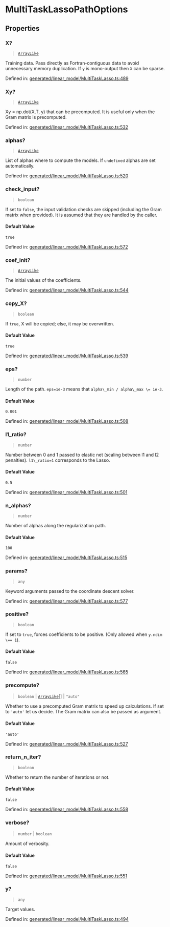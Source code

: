 # MultiTaskLassoPathOptions

## Properties

### X?

> [`ArrayLike`](../types/ArrayLike.md)

Training data. Pass directly as Fortran-contiguous data to avoid unnecessary memory duplication. If `y` is mono-output then `X` can be sparse.

Defined in:  [generated/linear\_model/MultiTaskLasso.ts:489](https://github.com/transitive-bullshit/scikit-learn-ts/blob/b59c1ff/packages/sklearn/src/generated/linear_model/MultiTaskLasso.ts#L489)

### Xy?

> [`ArrayLike`](../types/ArrayLike.md)

Xy = np.dot(X.T, y) that can be precomputed. It is useful only when the Gram matrix is precomputed.

Defined in:  [generated/linear\_model/MultiTaskLasso.ts:532](https://github.com/transitive-bullshit/scikit-learn-ts/blob/b59c1ff/packages/sklearn/src/generated/linear_model/MultiTaskLasso.ts#L532)

### alphas?

> [`ArrayLike`](../types/ArrayLike.md)

List of alphas where to compute the models. If `undefined` alphas are set automatically.

Defined in:  [generated/linear\_model/MultiTaskLasso.ts:520](https://github.com/transitive-bullshit/scikit-learn-ts/blob/b59c1ff/packages/sklearn/src/generated/linear_model/MultiTaskLasso.ts#L520)

### check\_input?

> `boolean`

If set to `false`, the input validation checks are skipped (including the Gram matrix when provided). It is assumed that they are handled by the caller.

#### Default Value

`true`

Defined in:  [generated/linear\_model/MultiTaskLasso.ts:572](https://github.com/transitive-bullshit/scikit-learn-ts/blob/b59c1ff/packages/sklearn/src/generated/linear_model/MultiTaskLasso.ts#L572)

### coef\_init?

> [`ArrayLike`](../types/ArrayLike.md)

The initial values of the coefficients.

Defined in:  [generated/linear\_model/MultiTaskLasso.ts:544](https://github.com/transitive-bullshit/scikit-learn-ts/blob/b59c1ff/packages/sklearn/src/generated/linear_model/MultiTaskLasso.ts#L544)

### copy\_X?

> `boolean`

If `true`, X will be copied; else, it may be overwritten.

#### Default Value

`true`

Defined in:  [generated/linear\_model/MultiTaskLasso.ts:539](https://github.com/transitive-bullshit/scikit-learn-ts/blob/b59c1ff/packages/sklearn/src/generated/linear_model/MultiTaskLasso.ts#L539)

### eps?

> `number`

Length of the path. `eps=1e-3` means that `alpha\_min / alpha\_max \= 1e-3`.

#### Default Value

`0.001`

Defined in:  [generated/linear\_model/MultiTaskLasso.ts:508](https://github.com/transitive-bullshit/scikit-learn-ts/blob/b59c1ff/packages/sklearn/src/generated/linear_model/MultiTaskLasso.ts#L508)

### l1\_ratio?

> `number`

Number between 0 and 1 passed to elastic net (scaling between l1 and l2 penalties). `l1\_ratio=1` corresponds to the Lasso.

#### Default Value

`0.5`

Defined in:  [generated/linear\_model/MultiTaskLasso.ts:501](https://github.com/transitive-bullshit/scikit-learn-ts/blob/b59c1ff/packages/sklearn/src/generated/linear_model/MultiTaskLasso.ts#L501)

### n\_alphas?

> `number`

Number of alphas along the regularization path.

#### Default Value

`100`

Defined in:  [generated/linear\_model/MultiTaskLasso.ts:515](https://github.com/transitive-bullshit/scikit-learn-ts/blob/b59c1ff/packages/sklearn/src/generated/linear_model/MultiTaskLasso.ts#L515)

### params?

> `any`

Keyword arguments passed to the coordinate descent solver.

Defined in:  [generated/linear\_model/MultiTaskLasso.ts:577](https://github.com/transitive-bullshit/scikit-learn-ts/blob/b59c1ff/packages/sklearn/src/generated/linear_model/MultiTaskLasso.ts#L577)

### positive?

> `boolean`

If set to `true`, forces coefficients to be positive. (Only allowed when `y.ndim \== 1`).

#### Default Value

`false`

Defined in:  [generated/linear\_model/MultiTaskLasso.ts:565](https://github.com/transitive-bullshit/scikit-learn-ts/blob/b59c1ff/packages/sklearn/src/generated/linear_model/MultiTaskLasso.ts#L565)

### precompute?

> `boolean` \| [`ArrayLike`](../types/ArrayLike.md)[] \| `"auto"`

Whether to use a precomputed Gram matrix to speed up calculations. If set to `'auto'` let us decide. The Gram matrix can also be passed as argument.

#### Default Value

`'auto'`

Defined in:  [generated/linear\_model/MultiTaskLasso.ts:527](https://github.com/transitive-bullshit/scikit-learn-ts/blob/b59c1ff/packages/sklearn/src/generated/linear_model/MultiTaskLasso.ts#L527)

### return\_n\_iter?

> `boolean`

Whether to return the number of iterations or not.

#### Default Value

`false`

Defined in:  [generated/linear\_model/MultiTaskLasso.ts:558](https://github.com/transitive-bullshit/scikit-learn-ts/blob/b59c1ff/packages/sklearn/src/generated/linear_model/MultiTaskLasso.ts#L558)

### verbose?

> `number` \| `boolean`

Amount of verbosity.

#### Default Value

`false`

Defined in:  [generated/linear\_model/MultiTaskLasso.ts:551](https://github.com/transitive-bullshit/scikit-learn-ts/blob/b59c1ff/packages/sklearn/src/generated/linear_model/MultiTaskLasso.ts#L551)

### y?

> `any`

Target values.

Defined in:  [generated/linear\_model/MultiTaskLasso.ts:494](https://github.com/transitive-bullshit/scikit-learn-ts/blob/b59c1ff/packages/sklearn/src/generated/linear_model/MultiTaskLasso.ts#L494)
